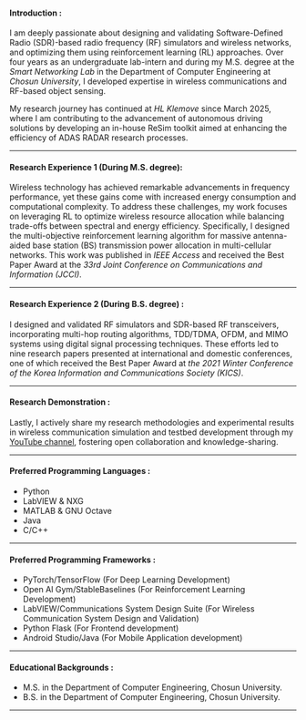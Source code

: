 #### Introduction :
I am deeply passionate about designing and validating Software-Defined Radio (SDR)-based radio frequency (RF) simulators and wireless networks, and optimizing them using reinforcement learning (RL) approaches. Over four years as an undergraduate lab-intern and during my M.S. degree at the _Smart Networking Lab_ in the Department of Computer Engineering at _Chosun University_, I developed expertise in wireless communications and RF-based object sensing.

My research journey has continued at _HL Klemove_ since March 2025, where I am contributing to the advancement of autonomous driving solutions by developing an in-house ReSim toolkit aimed at enhancing the efficiency of ADAS RADAR research processes.
___

#### Research Experience 1 (During M.S. degree):
Wireless technology has achieved remarkable advancements in frequency performance, yet these gains come with increased energy consumption and computational complexity. To address these challenges, my work focuses on leveraging RL to optimize wireless resource allocation while balancing trade-offs between spectral and energy efficiency. Specifically, I designed the multi-objective reinforcement learning algorithm for massive antenna-aided base station (BS) transmission power allocation in multi-cellular networks. This work was published in _IEEE Access_ and received the Best Paper Award at the _33rd Joint Conference on Communications and Information (JCCI)_.
___

#### Research Experience 2 (During B.S. degree) : 
I designed and validated RF simulators and SDR-based RF transceivers, incorporating multi-hop routing algorithms, TDD/TDMA, OFDM, and MIMO systems using digital signal processing techniques. These efforts led to nine research papers presented at international and domestic conferences, one of which received the Best Paper Award at _the 2021 Winter Conference of the Korea Information and Communications Society (KICS)_.
___

#### Research Demonstration : 
Lastly, I actively share my research methodologies and experimental results in wireless communication simulation and testbed development through my [YouTube channel](https://www.youtube.com/@youngwooh), fostering open collaboration and knowledge-sharing.
___

#### Preferred Programming Languages : 
* Python
* LabVIEW & NXG
* MATLAB & GNU Octave
* Java
* C/C++
___

#### Preferred Programming Frameworks :
* PyTorch/TensorFlow (For Deep Learning Development)
* Open AI Gym/StableBaselines (For Reinforcement Learning Development)
* LabVIEW/Communications System Design Suite (For Wireless Communication System Design and Validation)
* Python Flask (For Frontend development)
* Android Studio/Java (For Mobile Application development)
___

#### Educational Backgrounds :
* M.S. in the Department of Computer Engineering, Chosun University.
* B.S. in the Department of Computer Engineering, Chosun University.
___
